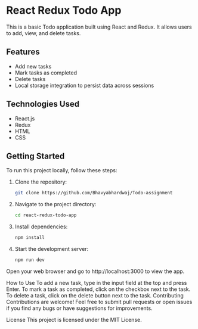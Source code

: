 
# React Redux Todo App

This is a basic Todo application built using React and Redux. It allows users to add, view, and delete tasks.

## Features

- Add new tasks
- Mark tasks as completed
- Delete tasks
- Local storage integration to persist data across sessions

## Technologies Used

- React.js
- Redux
- HTML
- CSS

## Getting Started

To run this project locally, follow these steps:

1. Clone the repository:

   ```bash
   git clone https://github.com/Bhavyabhardwaj/Todo-assignment
   
2. Navigate to the project directory:
   ```bash
   cd react-redux-todo-app
3. Install dependencies:
   ```bash
   npm install
4. Start the development server:
   ```bash
   npm run dev

Open your web browser and go to http://localhost:3000 to view the app.

How to Use
To add a new task, type in the input field at the top and press Enter.
To mark a task as completed, click on the checkbox next to the task.
To delete a task, click on the delete button next to the task.
Contributing
Contributions are welcome! Feel free to submit pull requests or open issues if you find any bugs or have suggestions for improvements.

License
This project is licensed under the MIT License.
